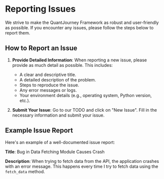 # Reporting Issues

We strive to make the QuantJourney Framework as robust and user-friendly as possible. If you encounter any issues, please follow the steps below to report them.

## How to Report an Issue

1. **Provide Detailed Information**: When reporting a new issue, please provide as much detail as possible. This includes:
   - A clear and descriptive title.
   - A detailed description of the problem.
   - Steps to reproduce the issue.
   - Any error messages or logs.
   - Your environment details (e.g., operating system, Python version, etc.).

2. **Submit Your Issue**: Go to our TODO and click on "New Issue". Fill in the necessary information and submit your issue.

## Example Issue Report

Here's an example of a well-documented issue report:

**Title**: Bug in Data Fetching Module Causes Crash

**Description**:
When trying to fetch data from the API, the application crashes with an error message. This happens every time I try to fetch data using the `fetch_data` method.

